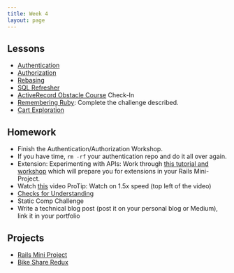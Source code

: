 ```yaml
---
title: Week 4
layout: page
---
```


## Lessons
  - [Authentication](http://backend.turing.io/module2/lessons/authentication)
  - [Authorization](http://backend.turing.io/module2/lessons/authorization)
  - [Rebasing](http://backend.turing.io/module2/lessons/intro_to_rebasing)
  - [SQL Refresher](http://backend.turing.io/module2/lessons/sql_refresher)
  - [ActiveRecord Obstacle Course](http://backend.turing.io/module2/misc/active_record_obstacle_course) Check-In
  - [Remembering Ruby](../misc/violations): Complete the challenge described.
  - [Cart Exploration](http://backend.turing.io/module2/misc/cart_exploration)

## Homework
  - Finish the Authentication/Authorization Workshop.
  - If you have time, `rm -rf` your authentication repo and do it all over again.
  - Extension: Experimenting with APIs: Work through [this tutorial and workshop](http://backend.turing.io/module2/misc/exploring_apis_workshop) which will prepare you for extensions in your Rails Mini-Project.
  - Watch [this](https://vimeo.com/135210007) video ProTip: Watch on 1.5x speed (top left of the video)
  - [Checks for Understanding](https://github.com/turingschool/checks-for-understanding/blob/master/module-2/backend/week_four.md)
  - Static Comp Challenge
  - Write a technical blog post (post it on your personal blog or Medium), link it in your portfolio

## Projects

* [Rails Mini Project](http://backend.turing.io/module2/projects/mini-project)
* [Bike Share Redux](http://backend.turing.io/module2/projects/bike-share-redux)

